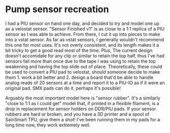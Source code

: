 # Pump sensor recreation
I had a PIU sensor on hand one day, and decided to try and model one up as a velostat sensor. "Sensor Finished v1" is as close to a 1:1 replica of a PIU sensor as I was able to achieve. From there, I cut it up into pieces to make into a vstat sensor.
As far as vstat sensors, I generally wouldn't recommend this one for most uses. It's not overly consistent, and its length makes it a bit tricky to get a good read most of the time. Plus, The current design doesn't accomidate for any clip or similar to retain the top half, thus I've had sensors fail more than once due to the tape I was using to retain the top weakening and having the top slide out of place. 
Theoretically, these could be used to convert a PIU pad to velostat, should someone decide to make them 1. work a bit better and 2. design a board that'd be able to handle analog reads of 20 sensors at a time and report it to a PIU-IO as if it were an original pad. SMX pads can do it, perhaps it's possible!

Arguably the most important model here is "sensor rubber". It's a similarly "close to 1:1 as I could get" model that, if printed in a flexible filament, is a drop in replacement for sensor holders on DDR/PIU pads. If your sensor rubbers are hard or broken, and you have a 3D printer and a spool of SainSmart TPU, give them a shot! I've been running them in my pads for a long time now, they work extremely well.
